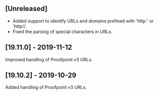 ## [Unreleased]
- Added support to identify URLs and domains prefixed with 'http:' or 'http:\\'.
- Fixed the parsing of special characters in URLs.

## [19.11.0] - 2019-11-12
Improved handling of Proofpoint v3 URLs.


## [19.10.2] - 2019-10-29
Added handling of Proofpoint v3 URLs.
